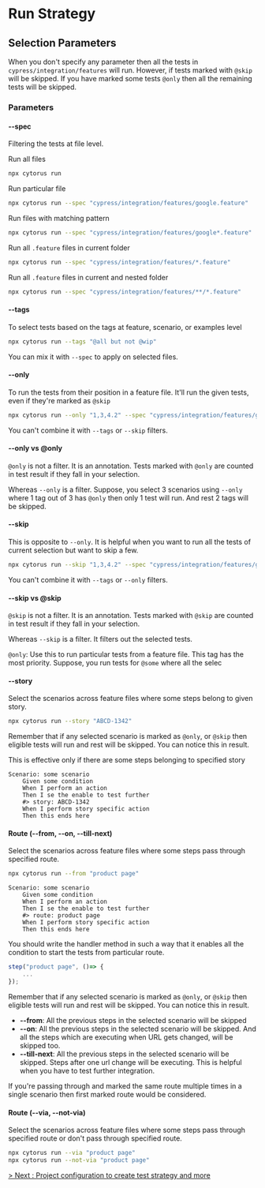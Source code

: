 # Run Strategy

## Selection Parameters

When you don't specify any parameter then all the tests in `cypress/integration/features` will run. However, if tests marked with `@skip` will be skipped. If you have marked some tests `@only` then all the remaining tests will be skipped.

### Parameters

#### --spec

Filtering the tests at file level.

Run all files

```bash
npx cytorus run
```

Run particular file

```bash
npx cytorus run --spec "cypress/integration/features/google.feature"
```

Run files with matching pattern

```bash
npx cytorus run --spec "cypress/integration/features/google*.feature"
```

Run all `.feature` files in current folder

```bash
npx cytorus run --spec "cypress/integration/features/*.feature"
```

Run all `.feature` files in current and nested folder

```bash
npx cytorus run --spec "cypress/integration/features/**/*.feature"
```

#### --tags

To select tests based on the tags at feature, scenario, or examples level

```bash
npx cytorus run --tags "@all but not @wip"
```

You can mix it with `--spec` to apply on selected files.

#### --only

To run the tests from their position in a feature file. It'll run the given tests, even if they're marked as `@skip`

```bash
npx cytorus run --only "1,3,4.2" --spec "cypress/integration/features/google.feature"
```

You can't combine it with `--tags` or `--skip` filters.

#### --only vs @only

`@only` is not a filter. It is an annotation. Tests marked with `@only` are counted in test result if they fall in your selection.

Whereas `--only` is a filter. Suppose, you select 3 scenarios using `--only` where 1 tag out of 3 has `@only` then only 1 test will run. And rest 2 tags will be skipped.

#### --skip

This is opposite to `--only`.  It is helpful when you want to run all the tests of current selection but want to skip a few.

```bash
npx cytorus run --skip "1,3,4.2" --spec "cypress/integration/features/google.feature"
```

You can't combine it with `--tags` or `--only` filters.

#### --skip vs @skip

`@skip` is not a filter. It is an annotation. Tests marked with `@skip` are counted in test result if they fall in your selection.

Whereas `--skip` is a filter. It filters out the selected tests.

`@only`: Use this to run particular tests from a feature file. This tag has the most priority. Suppose, you run tests for `@some` where all the selec

#### --story

Select the scenarios across feature files where some steps belong to given story.

```bash
npx cytorus run --story "ABCD-1342"
```

Remember that if any selected scenario is marked as `@only`, or `@skip` then eligible tests will run and rest will be skipped. You can notice this in result.

This is effective only if there are some steps belonging to specified story

```gherkin
Scenario: some scenario
    Given some condition
    When I perform an action
    Then I se the enable to test further
    #> story: ABCD-1342
    When I perform story specific action
    Then this ends here
```

#### Route (--from, --on, --till-next)

Select the scenarios across feature files where some steps pass through specified route.

```bash
npx cytorus run --from "product page"
```

```gherkin
Scenario: some scenario
    Given some condition
    When I perform an action
    Then I se the enable to test further
    #> route: product page
    When I perform story specific action
    Then this ends here
```

You should write the handler method in such a way that it enables all the condition to start the tests from particular route.

```js
step("product page", ()=> {
    ...
});
```

Remember that if any selected scenario is marked as `@only`, or `@skip` then eligible tests will run and rest will be skipped. You can notice this in result.

* **--from**: All the previous steps in the selected scenario will be skipped
* **--on**: All the previous steps in the selected scenario will be skipped. And all the steps which are executing when URL gets changed, will be skipped too.
* **--till-next**: All the previous steps in the selected scenario will be skipped. Steps after one url change will be executing. This is helpful when you have to test further integration.

If you're passing through and marked the same route multiple times in a single scenario then first marked route would be considered.

#### Route (--via, --not-via)

Select the scenarios across feature files where some steps pass through specified route or don't pass through specified route.

```bash
npx cytorus run --via "product page"
npx cytorus run --not-via "product page"
```

[> Next : Project configuration to create test strategy and more](./6.ProjectConfiguration.md)